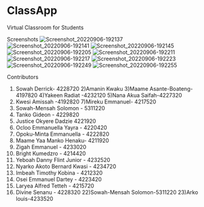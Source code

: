 # ClassApp
Virtual Classroom for Students

Screenshots
![Screenshot_20220906-192137](https://user-images.githubusercontent.com/84080570/188721821-95770c5a-77ce-4346-b507-7609c981b97a.png)
![Screenshot_20220906-192141](https://user-images.githubusercontent.com/84080570/188721827-f1ccaa9f-fe53-4baf-aa3e-ceb4d8f0daef.png)
![Screenshot_20220906-192145](https://user-images.githubusercontent.com/84080570/188721835-0b37b86b-869a-4600-a7d9-a40ecbe9f27d.png)
![Screenshot_20220906-192205](https://user-images.githubusercontent.com/84080570/188721840-06fb063f-2e8e-4a59-bc4d-261a0951eba9.png)
![Screenshot_20220906-192211](https://user-images.githubusercontent.com/84080570/188721843-08f6e05a-1055-4e15-9803-d27e3707e86a.png)
![Screenshot_20220906-192217](https://user-images.githubusercontent.com/84080570/188721854-cfe76b4a-b257-4007-abbc-e38ffcc648a9.png)
![Screenshot_20220906-192223](https://user-images.githubusercontent.com/84080570/188721867-19cc7dc8-00df-42c0-87bd-caa69a225070.png)
![Screenshot_20220906-192249](https://user-images.githubusercontent.com/84080570/188721874-faad5619-f6d3-4ab4-9194-5e8435318866.png)
![Screenshot_20220906-192255](https://user-images.githubusercontent.com/84080570/188721879-2b77e09e-fcfe-4711-b7c2-bcf4f1b5165c.png)

Contributors
1) Sowah Derrick- 4228720
2)Amanin Kwaku
3)Maame Asante-Boateng- 4197820
4)Yakeen Radiat -4232120
5)Nana Akua Saifah-4227320
6) Kwesi Amissah -4192820
7)Mireku Emmanuel- 4217520
8) Sowah-Mensah Solomon - 5311220
9) Tanko Gideon - 4229820
10) Justice Okyere Dadzie 4221920
11) Ocloo Emmanuella Yayra - 4220420
12) Opoku-Minta Emmanuella - 4222820
13) Maame Yaa Manko Henaku- 4211920
14) Zigah Emmanuel - 4233020
15) Bright Kumedzro - 4214420
16) Yeboah Danny Flint Junior - 4232520
17) Nyarko Akoto Bernard Kwasi - 4234720
18) Imbeah Timothy Kobina - 4212320
19) Osei Emmanuel Dartey - 4223420
20) Laryea Alfred Tetteh - 4215720
21) Divine Senanu - 4228320
22)Sowah-Mensah Solomon-5311220
23)Arko louis-4233520
